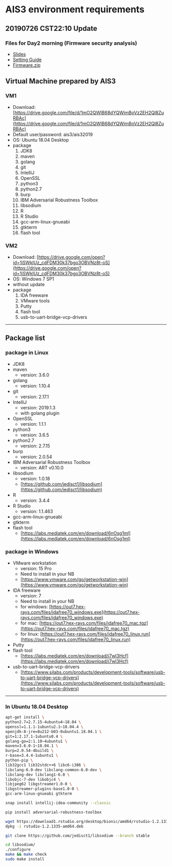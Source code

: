 # AIS3 environment requirements

## 20190726 CST22:10 Update
### Files for Day2 morning (Firmware security analysis)
- [Slides](https://drive.google.com/file/d/1iMCkudCihlUV6K4jMFpLo-sxKaJ9HfcA)
- [Setting Guide](https://drive.google.com/file/d/1R49PjB4HCIWQ9OcTICbVyvTQehjvcEMQ)
- [Firmware.zip](https://drive.google.com/file/d/1vPFrCycWKIfmNd-QaMKXus-7G28IEi6d)

## Virtual Machine prepared by AIS3
### VM1
- Download: [https://drive.google.com/file/d/1mO2QWIB68dYQWimBoVz2EH2Ql8ZuRBAc](https://drive.google.com/file/d/1mO2QWIB68dYQWimBoVz2EH2Ql8ZuRBAc)
- Default user/password: ais3/ais32019
- OS: Ubuntu 18.04 Desktop
- package
	1. JDK8
	2. maven
	3. golang
	4. git
	5. IntelliJ
	6. OpenSSL
	7. python3
	8. python2.7
	9. burp
	10. IBM Adversarial Robustness Toolbox 
	11. libsodium
	12. R
	13. R Studio
	14. gcc-arm-linux-gnueabi
	15. gtkterm
	16. flash tool

### VM2
- Download: [https://drive.google.com/open?id=1iSWkIUz_cdFDM30k37bgo3OBVNz8t-oS](https://drive.google.com/open?id=1iSWkIUz_cdFDM30k37bgo3OBVNz8t-oS)
- OS: Windows 7 SP1
- without update
- package
	1. IDA freeware 
	2. VMware tools
	3. Putty
	4. flash tool
	5. usb-to-uart-bridge-vcp-drivers

----------
## Package list
### package in Linux
- JDK8
- maven
	- version: 3.6.0
- golang
	- version: 1.10.4
- git
	- version: 2.17.1
- IntelliJ
	- version: 2019.1.3
	- with golang plugin
- OpenSSL
	- version: 1.1.1
- python3
	- version: 3.6.5
- python2.7
   - version: 2.7.15
- burp
	- version: 2.0.54
- IBM Adversarial Robustness Toolbox
	- version: ART v0.10.0
- libsodium
	- version: 1.0.18
	- [https://github.com/jedisct1/libsodium](https://github.com/jedisct1/libsodium)
- R
	- version: 3.4.4
- R Studio
	- version: 1.1.463
- gcc-arm-linux-gnueabi
- gtkterm
- flash tool
	- [https://labs.mediatek.com/en/download/6nOsg1ml](https://labs.mediatek.com/en/download/6nOsg1ml)

### package in Windows

- VMware workstation
	- version: 15 Pro
	- Need to install in your NB
	- [https://www.vmware.com/go/getworkstation-win](https://www.vmware.com/go/getworkstation-win)
- IDA freeware
	- version: 7
	- Need to install in your NB
	- for windows: [https://out7.hex-rays.com/files/idafree70_windows.exe](https://out7.hex-rays.com/files/idafree70_windows.exe)
	- for mac: [https://out7.hex-rays.com/files/idafree70_mac.tgz](https://out7.hex-rays.com/files/idafree70_mac.tgz)
	- for linux: [https://out7.hex-rays.com/files/idafree70_linux.run](https://out7.hex-rays.com/files/idafree70_linux.run)
- Putty
- flash tool
	- [https://labs.mediatek.com/en/download/i7wl3Hcf](https://labs.mediatek.com/en/download/i7wl3Hcf)
- usb-to-uart-bridge-vcp-drivers
	- [https://www.silabs.com/products/development-tools/software/usb-to-uart-bridge-vcp-drivers](https://www.silabs.com/products/development-tools/software/usb-to-uart-bridge-vcp-drivers)

-----

### In Ubuntu 18.04 Desktop
```bash
apt-get install \
python2.7=2.7.15-4ubuntu4~18.04 \
openssl=1.1.1-1ubuntu2.1~18.04.4 \
openjdk-8-jre=8u212-b03-0ubuntu1.18.04.1 \
git=1:2.17.1-1ubuntu0.4 \
golang-go=2:1.10~4ubuntu1 \
maven=3.6.0-1~18.04.1 \
burp=2.0.54-4build1 \
r-base=3.4.4-1ubuntu1 \
python-pip \
lib32gcc1 lib32stdc++6 libc6-i386 \
libclang-6.0-dev libclang-common-6.0-dev \
libclang-dev libclang1-6.0 \
libobjc-7-dev libobjc4 \
libjpeg62 libgstreamer1.0-0 \
libgstreamer-plugins-base1.0-0 \
gcc-arm-linux-gnueabi gtkterm

snap install intellij-idea-community --classic

pip install adversarial-robustness-toolbox

wget https://download1.rstudio.org/desktop/bionic/amd64/rstudio-1.2.1335-amd64.deb
dpkg -i rstudio-1.2.1335-amd64.deb

git clone https://github.com/jedisct1/libsodium --branch stable

cd libsodium/
./configure
make && make check
sudo make install
```
